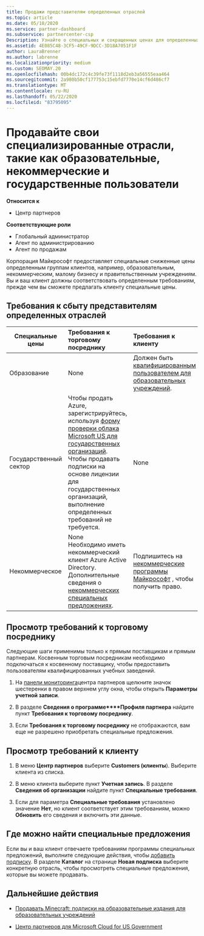 ```yaml
---
title: Продажи представителям определенных отраслей
ms.topic: article
ms.date: 05/18/2020
ms.service: partner-dashboard
ms.subservice: partnercenter-csp
Description: Узнайте о специальных и сокращенных ценах для определенных групп клиентов, включая учебных заказчиков, некоммерческих клиентов и пользователей государственных организаций.
ms.assetid: 4E085C48-3CF5-49CF-9DCC-3D18A7051F1F
author: LauraBrenner
ms.author: labrenne
ms.localizationpriority: medium
ms.custom: SEOMAY.20
ms.openlocfilehash: 00b4dc172c4c39fe73f1118d2eb3a56555eaa464
ms.sourcegitcommit: 2a980b50cf177753c15ebfd7770e14cf6d486cf7
ms.translationtype: MT
ms.contentlocale: ru-RU
ms.lasthandoff: 05/22/2020
ms.locfileid: "83795095"
---
```

# <a name="sell-to-specialized-industries-like-education-non-profit-and-government-users"></a>Продавайте свои специализированные отрасли, такие как образовательные, некоммерческие и государственные пользователи

**Относится к**

- Центр партнеров

**Соответствующие роли**

- Глобальный администратор
- Агент по администрированию
- Агент по продажам

Корпорация Майкрософт предоставляет специальные сниженные цены определенным группам клиентов, например, образовательным, некоммерческим, малому бизнесу и правительственным учреждениям. Вы и ваш клиент должны соответствовать определенным требованиям, прежде чем вы сможете предлагать клиенту специальные цены. 

## <a name="requirements-to-sell-to-specialized-industries"></a>Требования к сбыту представителям определенных отраслей

|**Специальные цены**   |**Требования к торговому посреднику**   |**Требования к клиенту**   |
|----------------------------|:---------------------------------|:------------------------------------------|
|Образование   |None   | Должен быть [квалифицированным пользователем для образовательных учреждений](https://www.microsoftvolumelicensing.com/DocumentSearch.aspx?Mode=3&DocumentTypeId=7).   |
|Государственный сектор   |Чтобы продать Azure, зарегистрируйтесь, используя [форму проверки облака Microsoft US для государственных организаций](https://azuregov.microsoft.com/csp). Чтобы продавать подписки на основе лицензии для государственных организаций, выполнение определенных требований не требуется.|   None|
|Некоммерческое  |None<br/> Необходимо иметь некоммерческий клиент Azure Active Directory.<br/> Дополнительные сведения о [некоммерческих специальных предложениях](https://assetsprod.microsoft.com/mpn/nonprofit-skus-in-csp-faq.pdf).   |Подпишитесь на [некоммерческие программы Майкрософт](https://nonprofit.microsoft.com/#/register) , чтобы получить право.   |

## <a name="check-your-reseller-qualifications"></a>Просмотр требований к торговому посреднику

Следующие шаги применимы только к прямым поставщикам и прямым партнерам. Косвенным торговым посредникам необходимо подключаться к косвенному поставщику, чтобы предоставить пользователям квалифицированных учебных заведений.

1. На [панели мониторинга](https://partner.microsoft.com/dashboard)центра партнеров щелкните значок шестеренки в правом верхнем углу окна, чтобы открыть **Параметры учетной записи**.

2. В разделе **Сведения о программе****Профиля партнера** найдите пункт **Требования к торговому посреднику**.

3. Если **Требования к торговому посреднику** не отображаются, вам еще не разрешено приобретать специальные предложения.

## <a name="check-the-customer-qualifications"></a>Просмотр требований к клиенту

1. В меню **Центр партнеров** выберите **Customers (клиенты**). Выберите клиента из списка.

2. В меню клиента выберите пункт **Учетная запись**. В разделе **Сведения об организации** найдите пункт **Специальные требования**.

3. Если для параметра **Специальные требования** установлено значение **Нет**, но клиент соответствует этим требованиям, можно **Обновить** его сведения и включить эти данные.

## <a name="where-to-find-special-offers"></a>Где можно найти специальные предложения

Если вы и ваш клиент отвечаете требованиям программы специальных предложений, выполните следующие действия, чтобы [добавить подписку](create-a-new-subscription.md). В разделе **Каталог** на странице **Новая подписка** выберите конкретную отрасль, чтобы просмотреть специальные предложения, которые вы можете продавать.

## <a name="next-steps"></a>Дальнейшие действия

- [Продавать Minecraft: подписки на образовательные издания для образовательных учреждений](minecraft-subscriptions.md)

- [Центр партнеров для Microsoft Cloud for US Government](partner-center-for-microsoft-us-govt-cloud.md)
